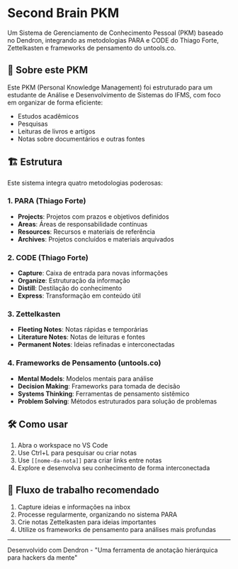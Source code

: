 # Second Brain PKM

Um Sistema de Gerenciamento de Conhecimento Pessoal (PKM) baseado no Dendron, integrando as metodologias PARA e CODE do Thiago Forte, Zettelkasten e frameworks de pensamento do untools.co.

## 🧠 Sobre este PKM

Este PKM (Personal Knowledge Management) foi estruturado para um estudante de Análise e Desenvolvimento de Sistemas do IFMS, com foco em organizar de forma eficiente:
- Estudos acadêmicos
- Pesquisas
- Leituras de livros e artigos
- Notas sobre documentários e outras fontes

## 🏗️ Estrutura

Este sistema integra quatro metodologias poderosas:

### 1. PARA (Thiago Forte)
- **Projects**: Projetos com prazos e objetivos definidos
- **Areas**: Áreas de responsabilidade contínuas
- **Resources**: Recursos e materiais de referência
- **Archives**: Projetos concluídos e materiais arquivados

### 2. CODE (Thiago Forte)
- **Capture**: Caixa de entrada para novas informações
- **Organize**: Estruturação da informação
- **Distill**: Destilação do conhecimento
- **Express**: Transformação em conteúdo útil

### 3. Zettelkasten
- **Fleeting Notes**: Notas rápidas e temporárias
- **Literature Notes**: Notas de leituras e fontes
- **Permanent Notes**: Ideias refinadas e interconectadas

### 4. Frameworks de Pensamento (untools.co)
- **Mental Models**: Modelos mentais para análise
- **Decision Making**: Frameworks para tomada de decisão
- **Systems Thinking**: Ferramentas de pensamento sistêmico
- **Problem Solving**: Métodos estruturados para solução de problemas

## 🛠️ Como usar

1. Abra o workspace no VS Code
2. Use Ctrl+L para pesquisar ou criar notas
3. Use `[[nome-da-nota]]` para criar links entre notas
4. Explore e desenvolva seu conhecimento de forma interconectada

## 🔄 Fluxo de trabalho recomendado

1. Capture ideias e informações na inbox
2. Processe regularmente, organizando no sistema PARA
3. Crie notas Zettelkasten para ideias importantes
4. Utilize os frameworks de pensamento para análises mais profundas

---

Desenvolvido com Dendron - "Uma ferramenta de anotação hierárquica para hackers da mente"